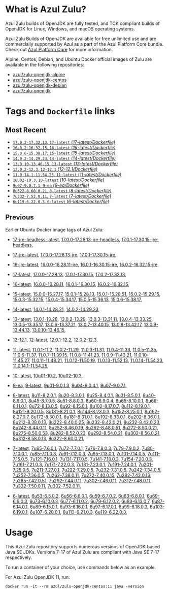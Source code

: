 What is Azul Zulu? 
======================================

Azul Zulu builds of OpenJDK are fully tested, and TCK compliant builds of OpenJDK for Linux, Windows, and macOS operating systems.

Azul Zulu Builds of OpenJDK are available for free unlimited use and are commercially supported by Azul as a part of the Azul Platform Core bundle.
Check out [Azul Platform Core][3] for more information.

Alpine, Centos, Debian, and Ubuntu Docker official images of Zulu are available in the following repositories:

  * [azul/zulu-openjdk-alpine][4]
  * [azul/zulu-openjdk-centos][5]
  * [azul/zulu-openjdk-debian][6]
  * [azul/zulu-openjdk][7]

Tags and `Dockerfile` links
===========================

Most Recent
-----------
 
   * [`17.0.2-17.32.13`, `17-latest` (*17-latest/Dockerfile)*][10]
   * [`16.0.2-16.32.15`, `16-latest` (*16-latest/Dockerfile)*][20]
   * [`15.0.6-15.38.17`, `15-latest` (*15-latest/Dockerfile)*][28]
   * [`14.0.2-14.29.23`, `14-latest` (*14-latest/Dockerfile)*][37]
   * [`13.0.10-13.46.15`, `13-latest` (*13-latest/Dockerfile)*][40]
   * [`12.0.2-12.3`, `12-12.1` (*12-12.1/Dockerfile)*][51]
   * [`11.0.14.1-11.54.25`, `11-latest` (*11-latest/Dockerfile)*][55]
   * [`10u02-10.3`, `10-latest` (*10-latest/Dockerfile)*][71]
   * [`9u07-9.0.7.1`, `9-ea` (*9-ea/Dockerfile)*][74]
   * [`8u322-8.60.0.21`, `8-latest` (*8-latest/Dockerfile)*][79]
   * [`7u332-7.52.0.11`, `7-latest` (*7-latest/Dockerfile)*][117]
   * [`6u119-6.22.0.3`, `6-latest` (*6-latest/Dockerfile)*][151]

Previous
--------

Earlier Ubuntu Docker image tags of Azul Zulu:

  * [17-jre-headless-latest][17],
  [17.0.0-17.28.13-jre-headless][18],
  [17.0.1-17.30.15-jre-headless][19],
  
  * [17-jre-latest][11],
  [17.0.0-17.28.13-jre][15],
  [17.0.1-17.30.15-jre][16],
  
  * [16-jre-latest][21],
  [16.0.0-16.28.11-jre][25],
  [16.0.1-16.30.15-jre][26],
  [16.0.2-16.32.15-jre][27],
  
  * [17-latest][10],
  [17.0.0-17.28.13][12],
  [17.0.1-17.30.15][13],
  [17.0.2-17.32.13][14],
  
  * [16-latest][20],
  [16.0.0-16.28.11][22],
  [16.0.1-16.30.15][23],
  [16.0.2-16.32.15][24],
  
  * [15-latest][28],
  [15.0.0-15.27.17][29],
  [15.0.1-15.28.13][30],
  [15.0.1-15.28.51][31],
  [15.0.2-15.29.15][32],
  [15.0.3-15.32.15][33],
  [15.0.4-15.34.17][34],
  [15.0.5-15.36.13][35],
  [15.0.6-15.38.17][36],
  
  * [14-latest][37],
  [14.0.1-14.28.21][38],
  [14.0.2-14.29.23][39],
  
  * [13-latest][40],
  [13.0.1-13.28][41],
  [13.0.2-13.29][42],
  [13.0.3-13.31.11][43],
  [13.0.4-13.33.25][44],
  [13.0.5-13.35.17][45],
  [13.0.6-13.37.21][46],
  [13.0.7-13.40.15][47],
  [13.0.8-13.42.17][48],
  [13.0.9-13.44.13][49],
  [13.0.10-13.46.15][50],
  
  * [12-12.1][51],
  [12-latest][52],
  [12.0.1-12.2][53],
  [12.0.2-12.3][54],
  
  * [11-latest][55],
  [11.0.1-11.2][56],
  [11.0.2-11.29][57],
  [11.0.3-11.31][58],
  [11.0.4-11.33][59],
  [11.0.5-11.35][60],
  [11.0.6-11.37][61],
  [11.0.7-11.39.15][62],
  [11.0.8-11.41.23][63],
  [11.0.9-11.43.21][64],
  [11.0.10-11.45.27][65],
  [11.0.11-11.48.21][66],
  [11.0.12-11.50.19][67],
  [11.0.13-11.52.13][68],
  [11.0.14-11.54.23][69],
  [11.0.14.1-11.54.25][70],
  
  * [10-latest][71],
  [10u01-10.2][72],
  [10u02-10.3][73],
  
  * [9-ea][74],
  [9-latest][75],
  [9u01-9.0.1.3][76],
  [9u04-9.0.4.1][77],
  [9u07-9.0.7.1][78],
  
  * [8-latest][79],
  [8u11-8.2.0.1][80],
  [8u20-8.3.0.1][81],
  [8u25-8.4.0.1][82],
  [8u31-8.5.0.1][83],
  [8u40-8.6.0.1][84],
  [8u45-8.7.0.5][85],
  [8u51-8.8.0.3][86],
  [8u60-8.9.0.4][87],
  [8u65-8.10.0.1][88],
  [8u66-8.11.0.1][89],
  [8u72-8.13.0.5][90],
  [8u92-8.15.0.1][91],
  [8u102-8.17.0.7][92],
  [8u112-8.19.0.1][93],
  [8u121-8.20.0.5][94],
  [8u131-8.21.0.1][95],
  [8u144-8.23.0.3][96],
  [8u152-8.25.0.1][97],
  [8u162-8.27.0.7][98],
  [8u172-8.30.0.1][99],
  [8u181-8.31.0.1][100],
  [8u192-8.33.0.1][101],
  [8u202-8.36.0.1][102],
  [8u212-8.38.0.13][103],
  [8u222-8.40.0.25][104],
  [8u232-8.42.0.21][105],
  [8u232-8.42.0.23][106],
  [8u242-8.44.0.11][107],
  [8u252-8.46.0.19][108],
  [8u262-8.48.0.51][109],
  [8u272-8.50.0.21][110],
  [8u275-8.50.0.53][111],
  [8u282-8.52.0.23][112],
  [8u292-8.54.0.21][113],
  [8u302-8.56.0.21][114],
  [8u312-8.58.0.13][115],
  [8u322-8.60.0.21][116],
  
  * [7-latest][117],
  [7u65-7.6.0.1][118],
  [7u72-7.7.0.1][119],
  [7u76-7.8.0.3][120],
  [7u79-7.9.0.2][121],
  [7u80-7.10.0.1][122],
  [7u85-7.11.0.3][123],
  [7u91-7.12.0.3][124],
  [7u95-7.13.0.1][125],
  [7u101-7.14.0.5][126],
  [7u111-7.15.0.5][127],
  [7u121-7.16.0.1][128],
  [7u131-7.17.0.5][129],
  [7u141-7.18.0.3][130],
  [7u154-7.20.0.3][131],
  [7u161-7.21.0.3][132],
  [7u171-7.22.0.3][133],
  [7u181-7.23.0.1][134],
  [7u191-7.24.0.1][135],
  [7u201-7.25.0.5][136],
  [7u211-7.27.0.1][137],
  [7u222-7.29.0.5][138],
  [7u232-7.31.0.5][139],
  [7u242-7.34.0.5][140],
  [7u252-7.36.0.5][141],
  [7u262-7.38.0.11][142],
  [7u272-7.40.0.15][143],
  [7u282-7.42.0.13][144],
  [7u285-7.42.0.51][145],
  [7u292-7.44.0.11][146],
  [7u302-7.46.0.11][147],
  [7u312-7.48.0.11][148],
  [7u322-7.50.0.11][149],
  [7u332-7.52.0.11][150],
  
  * [6-latest][151],
  [6u53-6.5.0.2][152],
  [6u56-6.6.0.1][153],
  [6u59-6.7.0.2][154],
  [6u63-6.8.0.1][155],
  [6u69-6.9.0.3][156],
  [6u73-6.10.0.3][157],
  [6u77-6.11.0.2][158],
  [6u79-6.12.0.2][159],
  [6u83-6.13.0.7][160],
  [6u87-6.14.0.1][161],
  [6u89-6.15.0.1][162],
  [6u93-6.16.0.1][163],
  [6u97-6.17.0.1][164],
  [6u99-6.18.0.3][165],
  [6u103-6.19.0.1][166],
  [6u107-6.20.0.1][167],
  [6u113-6.21.0.3][168],
  [6u119-6.22.0.3][169],
  

Usage
=====

This Azul Zulu repository supports numerous versions of OpenJDK-based Java SE JDKs. Versions 7-17 of Azul Zulu are compliant with Java SE 7-17 respectively.

To run a container of your choice, use commands below as an example.

For Azul Zulu OpenJDK 11, run:

    docker run -it --rm azul/zulu-openjdk-centos:11 java -version

  [1]: https://www.azul.com/files/ZuluDocker60.gif
  [2]: https://www.azul.com/
  [3]: https://www.azul.com/products/core/
  [4]: https://hub.docker.com/r/azul/zulu-openjdk-alpine
  [5]: https://hub.docker.com/r/azul/zulu-openjdk-centos
  [6]: https://hub.docker.com/r/azul/zulu-openjdk-debian
  [7]: https://hub.docker.com/r/azul/zulu-openjdk


  [17]: https://github.com/zulu-openjdk/zulu-openjdk/blob/master/centos/17-jre-headless-latest/Dockerfile
  [18]: https://github.com/zulu-openjdk/zulu-openjdk/blob/master/centos/17.0.0-17.28.13-jre-headless/Dockerfile
  [19]: https://github.com/zulu-openjdk/zulu-openjdk/blob/master/centos/17.0.1-17.30.15-jre-headless/Dockerfile
  
  [11]: https://github.com/zulu-openjdk/zulu-openjdk/blob/master/centos/17-jre-latest/Dockerfile
  [15]: https://github.com/zulu-openjdk/zulu-openjdk/blob/master/centos/17.0.0-17.28.13-jre/Dockerfile
  [16]: https://github.com/zulu-openjdk/zulu-openjdk/blob/master/centos/17.0.1-17.30.15-jre/Dockerfile
  
  [21]: https://github.com/zulu-openjdk/zulu-openjdk/blob/master/centos/16-jre-latest/Dockerfile
  [25]: https://github.com/zulu-openjdk/zulu-openjdk/blob/master/centos/16.0.0-16.28.11-jre/Dockerfile
  [26]: https://github.com/zulu-openjdk/zulu-openjdk/blob/master/centos/16.0.1-16.30.15-jre/Dockerfile
  [27]: https://github.com/zulu-openjdk/zulu-openjdk/blob/master/centos/16.0.2-16.32.15-jre/Dockerfile
  
  [10]: https://github.com/zulu-openjdk/zulu-openjdk/blob/master/centos/17-latest/Dockerfile
  [12]: https://github.com/zulu-openjdk/zulu-openjdk/blob/master/centos/17.0.0-17.28.13/Dockerfile
  [13]: https://github.com/zulu-openjdk/zulu-openjdk/blob/master/centos/17.0.1-17.30.15/Dockerfile
  [14]: https://github.com/zulu-openjdk/zulu-openjdk/blob/master/centos/17.0.2-17.32.13/Dockerfile
  
  [20]: https://github.com/zulu-openjdk/zulu-openjdk/blob/master/centos/16-latest/Dockerfile
  [22]: https://github.com/zulu-openjdk/zulu-openjdk/blob/master/centos/16.0.0-16.28.11/Dockerfile
  [23]: https://github.com/zulu-openjdk/zulu-openjdk/blob/master/centos/16.0.1-16.30.15/Dockerfile
  [24]: https://github.com/zulu-openjdk/zulu-openjdk/blob/master/centos/16.0.2-16.32.15/Dockerfile
  
  [28]: https://github.com/zulu-openjdk/zulu-openjdk/blob/master/centos/15-latest/Dockerfile
  [29]: https://github.com/zulu-openjdk/zulu-openjdk/blob/master/centos/15.0.0-15.27.17/Dockerfile
  [30]: https://github.com/zulu-openjdk/zulu-openjdk/blob/master/centos/15.0.1-15.28.13/Dockerfile
  [31]: https://github.com/zulu-openjdk/zulu-openjdk/blob/master/centos/15.0.1-15.28.51/Dockerfile
  [32]: https://github.com/zulu-openjdk/zulu-openjdk/blob/master/centos/15.0.2-15.29.15/Dockerfile
  [33]: https://github.com/zulu-openjdk/zulu-openjdk/blob/master/centos/15.0.3-15.32.15/Dockerfile
  [34]: https://github.com/zulu-openjdk/zulu-openjdk/blob/master/centos/15.0.4-15.34.17/Dockerfile
  [35]: https://github.com/zulu-openjdk/zulu-openjdk/blob/master/centos/15.0.5-15.36.13/Dockerfile
  [36]: https://github.com/zulu-openjdk/zulu-openjdk/blob/master/centos/15.0.6-15.38.17/Dockerfile
  
  [37]: https://github.com/zulu-openjdk/zulu-openjdk/blob/master/centos/14-latest/Dockerfile
  [38]: https://github.com/zulu-openjdk/zulu-openjdk/blob/master/centos/14.0.1-14.28.21/Dockerfile
  [39]: https://github.com/zulu-openjdk/zulu-openjdk/blob/master/centos/14.0.2-14.29.23/Dockerfile
  
  [40]: https://github.com/zulu-openjdk/zulu-openjdk/blob/master/centos/13-latest/Dockerfile
  [41]: https://github.com/zulu-openjdk/zulu-openjdk/blob/master/centos/13.0.1-13.28/Dockerfile
  [42]: https://github.com/zulu-openjdk/zulu-openjdk/blob/master/centos/13.0.2-13.29/Dockerfile
  [43]: https://github.com/zulu-openjdk/zulu-openjdk/blob/master/centos/13.0.3-13.31.11/Dockerfile
  [44]: https://github.com/zulu-openjdk/zulu-openjdk/blob/master/centos/13.0.4-13.33.25/Dockerfile
  [45]: https://github.com/zulu-openjdk/zulu-openjdk/blob/master/centos/13.0.5-13.35.17/Dockerfile
  [46]: https://github.com/zulu-openjdk/zulu-openjdk/blob/master/centos/13.0.6-13.37.21/Dockerfile
  [47]: https://github.com/zulu-openjdk/zulu-openjdk/blob/master/centos/13.0.7-13.40.15/Dockerfile
  [48]: https://github.com/zulu-openjdk/zulu-openjdk/blob/master/centos/13.0.8-13.42.17/Dockerfile
  [49]: https://github.com/zulu-openjdk/zulu-openjdk/blob/master/centos/13.0.9-13.44.13/Dockerfile
  [50]: https://github.com/zulu-openjdk/zulu-openjdk/blob/master/centos/13.0.10-13.46.15/Dockerfile
  
  [51]: https://github.com/zulu-openjdk/zulu-openjdk/blob/master/centos/12-12.1/Dockerfile
  [52]: https://github.com/zulu-openjdk/zulu-openjdk/blob/master/centos/12-latest/Dockerfile
  [53]: https://github.com/zulu-openjdk/zulu-openjdk/blob/master/centos/12.0.1-12.2/Dockerfile
  [54]: https://github.com/zulu-openjdk/zulu-openjdk/blob/master/centos/12.0.2-12.3/Dockerfile
  
  [55]: https://github.com/zulu-openjdk/zulu-openjdk/blob/master/centos/11-latest/Dockerfile
  [56]: https://github.com/zulu-openjdk/zulu-openjdk/blob/master/centos/11.0.1-11.2/Dockerfile
  [57]: https://github.com/zulu-openjdk/zulu-openjdk/blob/master/centos/11.0.2-11.29/Dockerfile
  [58]: https://github.com/zulu-openjdk/zulu-openjdk/blob/master/centos/11.0.3-11.31/Dockerfile
  [59]: https://github.com/zulu-openjdk/zulu-openjdk/blob/master/centos/11.0.4-11.33/Dockerfile
  [60]: https://github.com/zulu-openjdk/zulu-openjdk/blob/master/centos/11.0.5-11.35/Dockerfile
  [61]: https://github.com/zulu-openjdk/zulu-openjdk/blob/master/centos/11.0.6-11.37/Dockerfile
  [62]: https://github.com/zulu-openjdk/zulu-openjdk/blob/master/centos/11.0.7-11.39.15/Dockerfile
  [63]: https://github.com/zulu-openjdk/zulu-openjdk/blob/master/centos/11.0.8-11.41.23/Dockerfile
  [64]: https://github.com/zulu-openjdk/zulu-openjdk/blob/master/centos/11.0.9-11.43.21/Dockerfile
  [65]: https://github.com/zulu-openjdk/zulu-openjdk/blob/master/centos/11.0.10-11.45.27/Dockerfile
  [66]: https://github.com/zulu-openjdk/zulu-openjdk/blob/master/centos/11.0.11-11.48.21/Dockerfile
  [67]: https://github.com/zulu-openjdk/zulu-openjdk/blob/master/centos/11.0.12-11.50.19/Dockerfile
  [68]: https://github.com/zulu-openjdk/zulu-openjdk/blob/master/centos/11.0.13-11.52.13/Dockerfile
  [69]: https://github.com/zulu-openjdk/zulu-openjdk/blob/master/centos/11.0.14-11.54.23/Dockerfile
  [70]: https://github.com/zulu-openjdk/zulu-openjdk/blob/master/centos/11.0.14.1-11.54.25/Dockerfile
  
  [71]: https://github.com/zulu-openjdk/zulu-openjdk/blob/master/centos/10-latest/Dockerfile
  [72]: https://github.com/zulu-openjdk/zulu-openjdk/blob/master/centos/10u01-10.2/Dockerfile
  [73]: https://github.com/zulu-openjdk/zulu-openjdk/blob/master/centos/10u02-10.3/Dockerfile
  
  [74]: https://github.com/zulu-openjdk/zulu-openjdk/blob/master/centos/9-ea/Dockerfile
  [75]: https://github.com/zulu-openjdk/zulu-openjdk/blob/master/centos/9-latest/Dockerfile
  [76]: https://github.com/zulu-openjdk/zulu-openjdk/blob/master/centos/9u01-9.0.1.3/Dockerfile
  [77]: https://github.com/zulu-openjdk/zulu-openjdk/blob/master/centos/9u04-9.0.4.1/Dockerfile
  [78]: https://github.com/zulu-openjdk/zulu-openjdk/blob/master/centos/9u07-9.0.7.1/Dockerfile
  
  [79]: https://github.com/zulu-openjdk/zulu-openjdk/blob/master/centos/8-latest/Dockerfile
  [80]: https://github.com/zulu-openjdk/zulu-openjdk/blob/master/centos/8u11-8.2.0.1/Dockerfile
  [81]: https://github.com/zulu-openjdk/zulu-openjdk/blob/master/centos/8u20-8.3.0.1/Dockerfile
  [82]: https://github.com/zulu-openjdk/zulu-openjdk/blob/master/centos/8u25-8.4.0.1/Dockerfile
  [83]: https://github.com/zulu-openjdk/zulu-openjdk/blob/master/centos/8u31-8.5.0.1/Dockerfile
  [84]: https://github.com/zulu-openjdk/zulu-openjdk/blob/master/centos/8u40-8.6.0.1/Dockerfile
  [85]: https://github.com/zulu-openjdk/zulu-openjdk/blob/master/centos/8u45-8.7.0.5/Dockerfile
  [86]: https://github.com/zulu-openjdk/zulu-openjdk/blob/master/centos/8u51-8.8.0.3/Dockerfile
  [87]: https://github.com/zulu-openjdk/zulu-openjdk/blob/master/centos/8u60-8.9.0.4/Dockerfile
  [88]: https://github.com/zulu-openjdk/zulu-openjdk/blob/master/centos/8u65-8.10.0.1/Dockerfile
  [89]: https://github.com/zulu-openjdk/zulu-openjdk/blob/master/centos/8u66-8.11.0.1/Dockerfile
  [90]: https://github.com/zulu-openjdk/zulu-openjdk/blob/master/centos/8u72-8.13.0.5/Dockerfile
  [91]: https://github.com/zulu-openjdk/zulu-openjdk/blob/master/centos/8u92-8.15.0.1/Dockerfile
  [92]: https://github.com/zulu-openjdk/zulu-openjdk/blob/master/centos/8u102-8.17.0.7/Dockerfile
  [93]: https://github.com/zulu-openjdk/zulu-openjdk/blob/master/centos/8u112-8.19.0.1/Dockerfile
  [94]: https://github.com/zulu-openjdk/zulu-openjdk/blob/master/centos/8u121-8.20.0.5/Dockerfile
  [95]: https://github.com/zulu-openjdk/zulu-openjdk/blob/master/centos/8u131-8.21.0.1/Dockerfile
  [96]: https://github.com/zulu-openjdk/zulu-openjdk/blob/master/centos/8u144-8.23.0.3/Dockerfile
  [97]: https://github.com/zulu-openjdk/zulu-openjdk/blob/master/centos/8u152-8.25.0.1/Dockerfile
  [98]: https://github.com/zulu-openjdk/zulu-openjdk/blob/master/centos/8u162-8.27.0.7/Dockerfile
  [99]: https://github.com/zulu-openjdk/zulu-openjdk/blob/master/centos/8u172-8.30.0.1/Dockerfile
  [100]: https://github.com/zulu-openjdk/zulu-openjdk/blob/master/centos/8u181-8.31.0.1/Dockerfile
  [101]: https://github.com/zulu-openjdk/zulu-openjdk/blob/master/centos/8u192-8.33.0.1/Dockerfile
  [102]: https://github.com/zulu-openjdk/zulu-openjdk/blob/master/centos/8u202-8.36.0.1/Dockerfile
  [103]: https://github.com/zulu-openjdk/zulu-openjdk/blob/master/centos/8u212-8.38.0.13/Dockerfile
  [104]: https://github.com/zulu-openjdk/zulu-openjdk/blob/master/centos/8u222-8.40.0.25/Dockerfile
  [105]: https://github.com/zulu-openjdk/zulu-openjdk/blob/master/centos/8u232-8.42.0.21/Dockerfile
  [106]: https://github.com/zulu-openjdk/zulu-openjdk/blob/master/centos/8u232-8.42.0.23/Dockerfile
  [107]: https://github.com/zulu-openjdk/zulu-openjdk/blob/master/centos/8u242-8.44.0.11/Dockerfile
  [108]: https://github.com/zulu-openjdk/zulu-openjdk/blob/master/centos/8u252-8.46.0.19/Dockerfile
  [109]: https://github.com/zulu-openjdk/zulu-openjdk/blob/master/centos/8u262-8.48.0.51/Dockerfile
  [110]: https://github.com/zulu-openjdk/zulu-openjdk/blob/master/centos/8u272-8.50.0.21/Dockerfile
  [111]: https://github.com/zulu-openjdk/zulu-openjdk/blob/master/centos/8u275-8.50.0.53/Dockerfile
  [112]: https://github.com/zulu-openjdk/zulu-openjdk/blob/master/centos/8u282-8.52.0.23/Dockerfile
  [113]: https://github.com/zulu-openjdk/zulu-openjdk/blob/master/centos/8u292-8.54.0.21/Dockerfile
  [114]: https://github.com/zulu-openjdk/zulu-openjdk/blob/master/centos/8u302-8.56.0.21/Dockerfile
  [115]: https://github.com/zulu-openjdk/zulu-openjdk/blob/master/centos/8u312-8.58.0.13/Dockerfile
  [116]: https://github.com/zulu-openjdk/zulu-openjdk/blob/master/centos/8u322-8.60.0.21/Dockerfile
  
  [117]: https://github.com/zulu-openjdk/zulu-openjdk/blob/master/centos/7-latest/Dockerfile
  [118]: https://github.com/zulu-openjdk/zulu-openjdk/blob/master/centos/7u65-7.6.0.1/Dockerfile
  [119]: https://github.com/zulu-openjdk/zulu-openjdk/blob/master/centos/7u72-7.7.0.1/Dockerfile
  [120]: https://github.com/zulu-openjdk/zulu-openjdk/blob/master/centos/7u76-7.8.0.3/Dockerfile
  [121]: https://github.com/zulu-openjdk/zulu-openjdk/blob/master/centos/7u79-7.9.0.2/Dockerfile
  [122]: https://github.com/zulu-openjdk/zulu-openjdk/blob/master/centos/7u80-7.10.0.1/Dockerfile
  [123]: https://github.com/zulu-openjdk/zulu-openjdk/blob/master/centos/7u85-7.11.0.3/Dockerfile
  [124]: https://github.com/zulu-openjdk/zulu-openjdk/blob/master/centos/7u91-7.12.0.3/Dockerfile
  [125]: https://github.com/zulu-openjdk/zulu-openjdk/blob/master/centos/7u95-7.13.0.1/Dockerfile
  [126]: https://github.com/zulu-openjdk/zulu-openjdk/blob/master/centos/7u101-7.14.0.5/Dockerfile
  [127]: https://github.com/zulu-openjdk/zulu-openjdk/blob/master/centos/7u111-7.15.0.5/Dockerfile
  [128]: https://github.com/zulu-openjdk/zulu-openjdk/blob/master/centos/7u121-7.16.0.1/Dockerfile
  [129]: https://github.com/zulu-openjdk/zulu-openjdk/blob/master/centos/7u131-7.17.0.5/Dockerfile
  [130]: https://github.com/zulu-openjdk/zulu-openjdk/blob/master/centos/7u141-7.18.0.3/Dockerfile
  [131]: https://github.com/zulu-openjdk/zulu-openjdk/blob/master/centos/7u154-7.20.0.3/Dockerfile
  [132]: https://github.com/zulu-openjdk/zulu-openjdk/blob/master/centos/7u161-7.21.0.3/Dockerfile
  [133]: https://github.com/zulu-openjdk/zulu-openjdk/blob/master/centos/7u171-7.22.0.3/Dockerfile
  [134]: https://github.com/zulu-openjdk/zulu-openjdk/blob/master/centos/7u181-7.23.0.1/Dockerfile
  [135]: https://github.com/zulu-openjdk/zulu-openjdk/blob/master/centos/7u191-7.24.0.1/Dockerfile
  [136]: https://github.com/zulu-openjdk/zulu-openjdk/blob/master/centos/7u201-7.25.0.5/Dockerfile
  [137]: https://github.com/zulu-openjdk/zulu-openjdk/blob/master/centos/7u211-7.27.0.1/Dockerfile
  [138]: https://github.com/zulu-openjdk/zulu-openjdk/blob/master/centos/7u222-7.29.0.5/Dockerfile
  [139]: https://github.com/zulu-openjdk/zulu-openjdk/blob/master/centos/7u232-7.31.0.5/Dockerfile
  [140]: https://github.com/zulu-openjdk/zulu-openjdk/blob/master/centos/7u242-7.34.0.5/Dockerfile
  [141]: https://github.com/zulu-openjdk/zulu-openjdk/blob/master/centos/7u252-7.36.0.5/Dockerfile
  [142]: https://github.com/zulu-openjdk/zulu-openjdk/blob/master/centos/7u262-7.38.0.11/Dockerfile
  [143]: https://github.com/zulu-openjdk/zulu-openjdk/blob/master/centos/7u272-7.40.0.15/Dockerfile
  [144]: https://github.com/zulu-openjdk/zulu-openjdk/blob/master/centos/7u282-7.42.0.13/Dockerfile
  [145]: https://github.com/zulu-openjdk/zulu-openjdk/blob/master/centos/7u285-7.42.0.51/Dockerfile
  [146]: https://github.com/zulu-openjdk/zulu-openjdk/blob/master/centos/7u292-7.44.0.11/Dockerfile
  [147]: https://github.com/zulu-openjdk/zulu-openjdk/blob/master/centos/7u302-7.46.0.11/Dockerfile
  [148]: https://github.com/zulu-openjdk/zulu-openjdk/blob/master/centos/7u312-7.48.0.11/Dockerfile
  [149]: https://github.com/zulu-openjdk/zulu-openjdk/blob/master/centos/7u322-7.50.0.11/Dockerfile
  [150]: https://github.com/zulu-openjdk/zulu-openjdk/blob/master/centos/7u332-7.52.0.11/Dockerfile
  
  [151]: https://github.com/zulu-openjdk/zulu-openjdk/blob/master/centos/6-latest/Dockerfile
  [152]: https://github.com/zulu-openjdk/zulu-openjdk/blob/master/centos/6u53-6.5.0.2/Dockerfile
  [153]: https://github.com/zulu-openjdk/zulu-openjdk/blob/master/centos/6u56-6.6.0.1/Dockerfile
  [154]: https://github.com/zulu-openjdk/zulu-openjdk/blob/master/centos/6u59-6.7.0.2/Dockerfile
  [155]: https://github.com/zulu-openjdk/zulu-openjdk/blob/master/centos/6u63-6.8.0.1/Dockerfile
  [156]: https://github.com/zulu-openjdk/zulu-openjdk/blob/master/centos/6u69-6.9.0.3/Dockerfile
  [157]: https://github.com/zulu-openjdk/zulu-openjdk/blob/master/centos/6u73-6.10.0.3/Dockerfile
  [158]: https://github.com/zulu-openjdk/zulu-openjdk/blob/master/centos/6u77-6.11.0.2/Dockerfile
  [159]: https://github.com/zulu-openjdk/zulu-openjdk/blob/master/centos/6u79-6.12.0.2/Dockerfile
  [160]: https://github.com/zulu-openjdk/zulu-openjdk/blob/master/centos/6u83-6.13.0.7/Dockerfile
  [161]: https://github.com/zulu-openjdk/zulu-openjdk/blob/master/centos/6u87-6.14.0.1/Dockerfile
  [162]: https://github.com/zulu-openjdk/zulu-openjdk/blob/master/centos/6u89-6.15.0.1/Dockerfile
  [163]: https://github.com/zulu-openjdk/zulu-openjdk/blob/master/centos/6u93-6.16.0.1/Dockerfile
  [164]: https://github.com/zulu-openjdk/zulu-openjdk/blob/master/centos/6u97-6.17.0.1/Dockerfile
  [165]: https://github.com/zulu-openjdk/zulu-openjdk/blob/master/centos/6u99-6.18.0.3/Dockerfile
  [166]: https://github.com/zulu-openjdk/zulu-openjdk/blob/master/centos/6u103-6.19.0.1/Dockerfile
  [167]: https://github.com/zulu-openjdk/zulu-openjdk/blob/master/centos/6u107-6.20.0.1/Dockerfile
  [168]: https://github.com/zulu-openjdk/zulu-openjdk/blob/master/centos/6u113-6.21.0.3/Dockerfile
  [169]: https://github.com/zulu-openjdk/zulu-openjdk/blob/master/centos/6u119-6.22.0.3/Dockerfile
  
